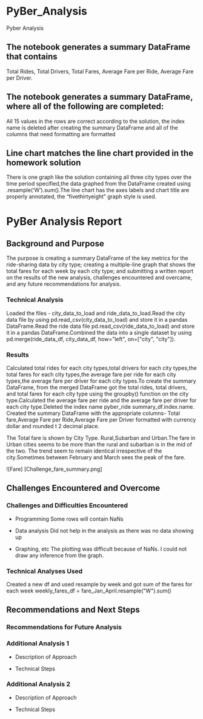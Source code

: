 # PyBer_Analysis
  Pyber Analysis
    
## The notebook generates a summary DataFrame that contains 
  Total Rides,
  Total Drivers,
  Total Fares,
  Average Fare per Ride,
  Average Fare per Driver.
## The notebook generates a summary DataFrame, where all of the following are completed:
  All 15 values in the rows are correct according to the solution,
  the index name is deleted after creating the summary DataFrame and
  all of the columns that need formatting are formatted
## Line chart matches the line chart provided in the homework solution
  There is one graph like the solution containing all three city types over the time period specified,the data graphed from the DataFrame created using
  .resample(‘W’).sum().The line chart has the axes labels and chart title are properly annotated, the “fivethirtyeight” graph style is used.

  # PyBer Analysis Report

## Background and Purpose
The purpose is creating a summary DataFrame of the key metrics for the ride-sharing data by city type; creating a multiple-line graph that shows the total fares for each week by each city type; and submitting a written report on the results of the new analysis, challenges encountered and overcame, and any future recommendations for analysis.

### Technical Analysis
Loaded the files - city_data_to_load and ride_data_to_load.Read the city data file by using pd.read_csv(city_data_to_load) and store it in a pandas DataFrame.Read the ride data file pd.read_csv(ride_data_to_load) and store it in a pandas DataFrame.Combined the data into a single dataset by using pd.merge(ride_data_df, city_data_df, how="left", on=["city", "city"]).
### Results
Calculated total rides for each city types,total drivers for each city types,the total fares for each city types,the average fare per ride for each city types,the average fare per driver for each city types.To create the summary DataFrame, from the merged DataFrame got the total rides, total drivers, and total fares for each city type using the groupby() function on the city type.Calculated the average fare per ride and the average fare per driver for each city type.Deleted the index name pyber_ride summary_df.index.name.
Created the summary DataFrame with the appropriate columns- Total fare,Average Fare per Ride,Average Fare per Driver formatted with currency dollar and rounded t 2 decimal place.

The Total fare is shown by City Type. Rural,Subarban and Urban.The fare in Urban cities seems to be more than the rural and subarban is in the mid of the two. The trend seem to remain identical irrespective of the city.Sometimes between February and March sees the peak of the fare. 

  ![Fare] [Challenge_fare_summary.png]


## Challenges Encountered and Overcome

### Challenges and Difficulties Encountered

* Programming
Some rows will contain NaNs
* Data analysis
Did not help in the analysis as there was no data showing up 

* Graphing, etc
The plotting was difficult because of NaNs. I could not draw any inference from the graph.
### Technical Analyses Used
Created a new df and used resample by week and got sum of the fares for each week
weekly_fares_df = fare_Jan_April.resample("W").sum()
## Recommendations and Next Steps


### Recommendations for Future Analysis

### Additional Analysis 1

* Description of Approach

* Technical Steps

### Additional Analysis 2

* Description of Approach

* Technical Steps
